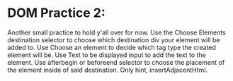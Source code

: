 # DOM Practice 2:

Another small practice to hold y'all over for now. Use the Choose Elements destination selector to choose which destination div your element will be added to. Use Choose an element to decide which tag type the created element will be. Use Text to be displayed input to add the text to the element. Use afterbegin or beforeend selector to choose the placement of the element inside of said destination. Only hint, insertAdjacentHtml.
